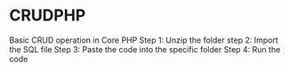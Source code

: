 # CRUDPHP
Basic CRUD operation in Core PHP
Step 1: Unzip the folder
step 2: Import the SQL file
Step 3: Paste the code into the specific folder
Step 4: Run the code

